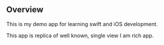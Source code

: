 ## Overview

This is my demo app for learning swift and iOS development.

This app is replica of well known, single view I am rich app.
